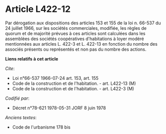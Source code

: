 # Article L422-12

Par dérogation aux dispositions des articles 153 et 155 de la loi n. 66-537 du 24 juillet 1966, sur les sociétés
commerciales, modifiée, les règles de quorum et de majorité prévues à ces articles sont calculées dans les assemblées des
sociétés coopératives d'habitations à loyer modéré mentionnées aux articles L. 422-3 et L. 422-13 en fonction du nombre des
associés présents ou représentés et non pas du nombre des actions.

**Liens relatifs à cet article**

_Cite_:

  - Loi n°66-537 1966-07-24 art. 153, art. 155
  - Code de la construction et de l'habitation. - art. L422-13 (M)
  - Code de la construction et de l'habitation. - art. L422-3 (M)

_Codifié par_:

  - Décret n°78-621 1978-05-31 JORF 8 juin 1978

_Anciens textes_:

  - Code de l'urbanisme 178 bis
